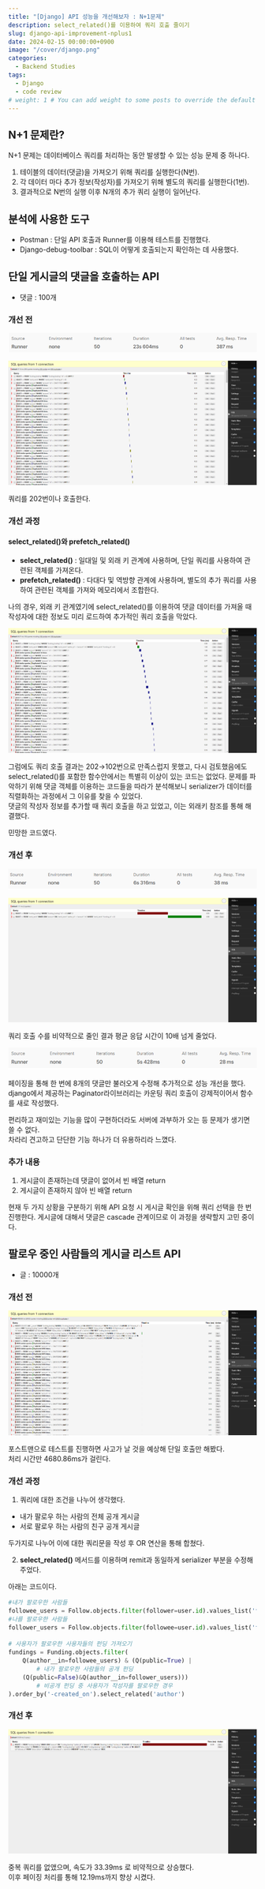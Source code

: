 ```yaml
---
title: "[Django] API 성능을 개선해보자 : N+1문제"
description: select_related()를 이용하여 쿼리 호출 줄이기
slug: django-api-improvement-nplus1
date: 2024-02-15 00:00:00+0900
image: "/cover/django.png"
categories:
  - Backend Studies
tags:
  - Django
  - code review
# weight: 1 # You can add weight to some posts to override the default sorting (date descending)
---
```


## N+1 문제란?

N+1 문제는 데이터베이스 쿼리를 처리하는 동안 발생할 수 있는 성능 문제 중 하나다.

1. 테이블의 데이터(댓글)을 가져오기 위해 쿼리를 실행한다(N번).
2. 각 데이터 마다 추가 정보(작성자)를 가져오기 위해 별도의 쿼리를 실행한다(1번).
3. 결과적으로 N번의 실행 이후 N개의 추가 쿼리 실행이 일어난다.

## 분석에 사용한 도구

- Postman : 단일 API 호출과 Runner를 이용해 테스트를 진행했다.
- Django-debug-toolbar : SQL이 어떻게 호출되는지 확인하는 데 사용했다.

## 단일 게시글의 댓글을 호출하는 API

- 댓글 : 100개

### 개선 전

![Postman Runner](1.png)

![202 queries in 37.14ms](2.png)

쿼리를 202번이나 호출한다.

### 개선 과정

#### select_related()와 prefetch_related()

- **select_related()** : 일대일 및 외래 키 관계에 사용하며, 단일 쿼리를 사용하여 관련된 객체를 가져온다.
- **prefetch_related()** : 다대다 및 역방향 관계에 사용하며, 별도의 추가 쿼리를 사용하여 관련된 객체를 가져와 메모리에서 조합한다.

나의 경우, 외래 키 관계였기에 select_related()를 이용하여 댓글 데이터를 가져올 때 작성자에 대한 정보도 미리 로드하여 추가적인 쿼리 호출을 막았다.

![102 queries in 36.57ms](3.png)

그럼에도 쿼리 호출 결과는 202→102번으로 만족스럽지 못했고, 다시 검토했음에도 select_related()를 포함한 함수안에서는 특별히 이상이 있는 코드는 없었다. 문제를 파악하기 위해 댓글 객체를 이용하는 코드들을 따라가 분석해보니 serializer가 데이터를 직렬화하는 과정에서 그 이유를 찾을 수 있었다.  
댓글의 작성자 정보를 추가할 때 쿼리 호출을 하고 있었고, 이는 외래키 참조를 통해 해결했다.

민망한 코드였다.

### 개선 후

![](4.png)

![2 queries in 1.11ms](5.png)

쿼리 호출 수를 비약적으로 줄인 결과 평균 응답 시간이 10배 넘게 줄었다.

![페이징 적용](6.png)

페이징을 통해 한 번에 8개의 댓글만 불러오게 수정해 추가적으로 성능 개선을 했다.  
django에서 제공하는 Paginator라이브러리는 카운팅 쿼리 호출이 강제적이어서 함수를 새로 작성했다.

편리하고 재미있는 기능을 많이 구현하더라도 서버에 과부하가 오는 등 문제가 생기면 쓸 수 없다.  
차라리 견고하고 단단한 기능 하나가 더 유용하리라 느꼈다.

### 추가 내용

1. 게시글이 존재하는데 댓글이 없어서 빈 배열 return
2. 게시글이 존재하지 않아 빈 배열 return

현재 두 가지 상황을 구분하기 위해 API 요청 시 게시글 확인을 위해 쿼리 선택을 한 번 진행한다. 게시글에 대해서 댓글은 cascade 관계이므로 이 과정을 생략할지 고민 중이다.

## 팔로우 중인 사람들의 게시글 리스트 API

- 글 : 10000개

### 개선 전

![20032 queries in 4680.84ms](7.png)

포스트맨으로 테스트를 진행하면 사고가 날 것을 예상해 단일 호출만 해봤다.  
처리 시간만 4680.86ms가 걸린다.

### 개선 과정

1. 쿼리에 대한 조건을 나누어 생각했다.

- 내가 팔로우 하는 사람의 전체 공개 게시글
- 서로 팔로우 하는 사람의 친구 공개 게시글

두가지로 나누어 이에 대한 쿼리문을 작성 후 OR 연산을 통해 합쳤다.

2. **select_related()**
   메서드를 이용하며 remit과 동일하게 serializer 부분을 수정해주었다.

아래는 코드이다.

```python
#내가 팔로우한 사람들
followee_users = Follow.objects.filter(follower=user.id).values_list('followee')
#나를 팔로우한 사람들
follower_users = Follow.objects.filter(followee=user.id).values_list('follower')

# 사용자가 팔로우한 사용자들의 펀딩 가져오기
fundings = Funding.objects.filter(
    Q(author__in=followee_users) & (Q(public=True) |
		# 내가 팔로우한 사람들의 공개 펀딩
    (Q(public=False)&Q(author__in=follower_users)))
		# 비공개 펀딩 중 사용자가 작성자를 팔로우한 경우
).order_by('-created_on').select_related('author')
```

### 개선 후

![1 query in 33.39ms](8.png)

중복 쿼리를 없앴으며, 속도가 33.39ms 로 비약적으로 상승했다.  
이후 페이징 처리를 통해 12.19ms까지 향상 시켰다.
